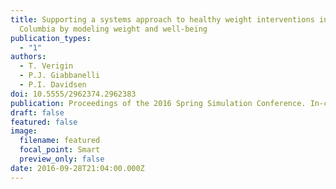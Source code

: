 ```yaml
---
title: Supporting a systems approach to healthy weight interventions in British
  Columbia by modeling weight and well-being
publication_types:
  - "1"
authors:
  - T. Verigin
  - P.J. Giabbanelli
  - P.I. Davidsen
doi: 10.5555/2962374.2962383
publication: Proceedings of the 2016 Spring Simulation Conference. In-cooperation ACM/IEEE
draft: false
featured: false
image:
  filename: featured
  focal_point: Smart
  preview_only: false
date: 2016-09-28T21:04:00.000Z
---
```

